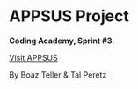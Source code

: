 # APPSUS Project

**Coding Academy, Sprint #3.**

[Visit APPSUS](https://boazteller.github.io/Appsus/)

By Boaz Teller & Tal Peretz
